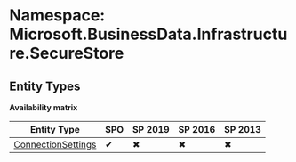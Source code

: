 # Namespace: Microsoft.BusinessData.Infrastructure.SecureStore

## Entity Types

**Availability matrix**

Entity Type | SPO | SP 2019 | SP 2016 | SP 2013
----------|-----|---------|---------|--------
[ConnectionSettings](./EntityTypes/ConnectionSettings.md) | ✔ | ✖ | ✖ | ✖
